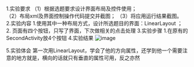 1.实验要求
（1）根据选题要求设计界面布局及控件使用；  
（2）布局xml及界面控制操作代码提交并截图；
（3）将应用运行结果截图。  
2.实验内容
1.使用其中一种布局方式，设计所选题目的界面：LinearLayout ；  
2. 页面有四个按钮，只写了界面，下次做相关的点击处理
3.实验步骤
1.在原有的SecondActivity放4个按钮
4.实验结果
![image](https://github.com/BACodeLab/android-labs-2018/blob/master/com1614080901231/3.png)


5.实验体会
第一次用LinearLayout，学会了他的方向属性，还学到他一个需要注意的地方就是，横向的话就只有垂直的属性可用，反之亦然
